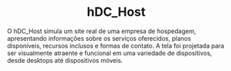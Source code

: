 <div align="center">
  
# hDC_Host
</div>

O hDC_Host simula um site real de uma empresa de hospedagem, apresentando informações sobre os serviços oferecidos, planos disponíveis, recursos inclusos e formas de contato. A tela foi projetada para ser visualmente atraente e funcional em uma variedade de dispositivos, desde desktops até dispositivos móveis.<br>
